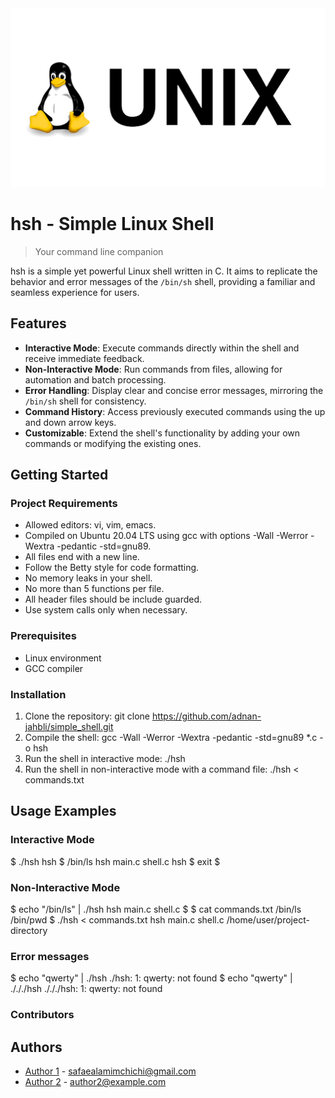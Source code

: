 <div align="center">
  <img src="73392-shell-command-line-script-unix-linux-interface.png" alt="hsh - Simple Linux Shell">
</div>

# hsh - Simple Linux Shell

> Your command line companion

hsh is a simple yet powerful Linux shell written in C. It aims to replicate the behavior and error messages of the `/bin/sh` shell, providing a familiar and seamless experience for users.

## Features

- **Interactive Mode**: Execute commands directly within the shell and receive immediate feedback.
- **Non-Interactive Mode**: Run commands from files, allowing for automation and batch processing.
- **Error Handling**: Display clear and concise error messages, mirroring the `/bin/sh` shell for consistency.
- **Command History**: Access previously executed commands using the up and down arrow keys.
- **Customizable**: Extend the shell's functionality by adding your own commands or modifying the existing ones.

## Getting Started

### Project Requirements

- Allowed editors: vi, vim, emacs.
- Compiled on Ubuntu 20.04 LTS using gcc with options -Wall -Werror -Wextra -pedantic -std=gnu89.
- All files end with a new line.
- Follow the Betty style for code formatting.
- No memory leaks in your shell.
- No more than 5 functions per file.
- All header files should be include guarded.
- Use system calls only when necessary.

### Prerequisites

- Linux environment
- GCC compiler

### Installation

1. Clone the repository: git clone https://github.com/adnan-jahbli/simple_shell.git
2. Compile the shell: gcc -Wall -Werror -Wextra -pedantic -std=gnu89 *.c -o hsh 
3. Run the shell in interactive mode: ./hsh
4. Run the shell in non-interactive mode with a command file: ./hsh < commands.txt

## Usage Examples

### Interactive Mode

$ ./hsh
hsh $ /bin/ls
hsh main.c shell.c
hsh $ exit
$

### Non-Interactive Mode

$ echo "/bin/ls" | ./hsh
hsh main.c shell.c
$
$ cat commands.txt
/bin/ls
/bin/pwd
$ ./hsh < commands.txt
hsh main.c shell.c
/home/user/project-directory

### Error messages

$ echo "qwerty" | ./hsh
./hsh: 1: qwerty: not found
$ echo "qwerty" | ./././hsh
./././hsh: 1: qwerty: not found

### Contributors

## Authors

- [Author 1](https://github.com/adnan-jahbli) - [safaealamimchichi@gmail.com](safaealamimchichi@gmail.com)
- [Author 2](https://github.com/safae-cmd) - [author2@example.com](mailto:author2@example.com)
